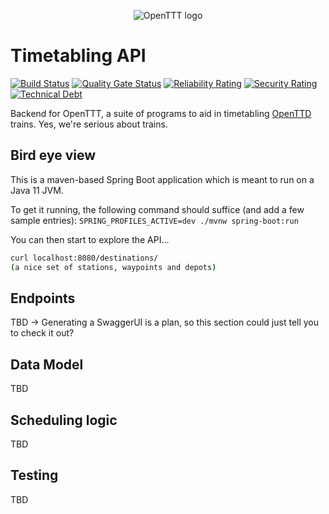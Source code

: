 <p align="center">
    <img src="https://raw.githubusercontent.com/opentttimetables/opentttimetables/master/media/openTTT.png" alt="OpenTTT logo">
    <h1>Timetabling API</h1>
</p>

[![Build Status](https://travis-ci.org/opentttimetables/timetable-api.svg?branch=master)](https://travis-ci.org/opentttimetables/timetable-api) 
[![Quality Gate Status](https://sonarcloud.io/api/project_badges/measure?project=org.openttd.opentttimetables%3Aopenttt-backend&metric=alert_status)](https://sonarcloud.io/dashboard?id=org.openttd.opentttimetables%3Aopenttt-backend)
[![Reliability Rating](https://sonarcloud.io/api/project_badges/measure?project=org.openttd.opentttimetables%3Aopenttt-backend&metric=reliability_rating)](https://sonarcloud.io/dashboard?id=org.openttd.opentttimetables%3Aopenttt-backend)
[![Security Rating](https://sonarcloud.io/api/project_badges/measure?project=org.openttd.opentttimetables%3Aopenttt-backend&metric=security_rating)](https://sonarcloud.io/dashboard?id=org.openttd.opentttimetables%3Aopenttt-backend)
[![Technical Debt](https://sonarcloud.io/api/project_badges/measure?project=org.openttd.opentttimetables%3Aopenttt-backend&metric=sqale_index)](https://sonarcloud.io/dashboard?id=org.openttd.opentttimetables%3Aopenttt-backend)

Backend for OpenTTT, a suite of programs to aid in timetabling [OpenTTD](https://www.openttd.org) trains. 
Yes, we're serious about trains.

## Bird eye view

This is a maven-based Spring Boot application which is meant to run on a Java 11 JVM.

To get it running, the following command should suffice (and add a few sample entries): `SPRING_PROFILES_ACTIVE=dev ./mvnw spring-boot:run`

You can then start to explore the API...
```bash
curl localhost:8080/destinations/
(a nice set of stations, waypoints and depots)
```

## Endpoints

TBD -> Generating a SwaggerUI is a plan, so this section could just tell you to check it out?

## Data Model
TBD

## Scheduling logic
TBD

## Testing
TBD
